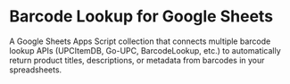 # Barcode Lookup for Google Sheets
A Google Sheets Apps Script collection that connects multiple barcode lookup APIs (UPCItemDB, Go-UPC, BarcodeLookup, etc.) to automatically return product titles, descriptions, or metadata from barcodes in your spreadsheets.
